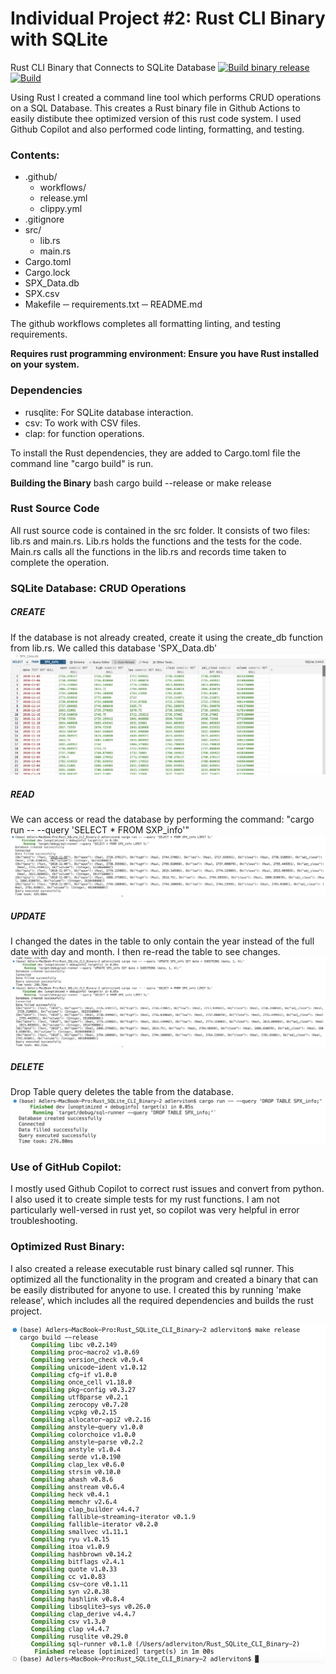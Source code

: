 # Individual Project #2: Rust CLI Binary with SQLite
Rust CLI Binary that Connects to SQLite Database
[![Build binary release](https://github.com/adlerviton/Rust_SQLite_CLI_Binary/actions/workflows/release.yml/badge.svg)](https://github.com/adlerviton/Rust_SQLite_CLI_Binary/actions/workflows/release.yml)
[![Build](https://github.com/adlerviton/Rust_SQLite_CLI_Binary/actions/workflows/Build.yml/badge.svg)](https://github.com/adlerviton/Rust_SQLite_CLI_Binary/actions/workflows/Build.yml)

Using Rust I created a command line tool which performs CRUD operations on a SQL Database. This creates a Rust binary file in Github Actions to easily distibute thee optimized version of this rust code system. I used Github Copilot and also performed code linting, formatting, and testing. 

### Contents:
- .github/
  - workflows/
  - release.yml
  - clippy.yml
- .gitignore
- src/
  - lib.rs
  - main.rs
- Cargo.toml
- Cargo.lock
- SPX_Data.db
- SPX.csv
- Makefile
─ requirements.txt
─ README.md

The github workflows completes all formatting linting, and testing requirements. 

**Requires rust programming environment: Ensure you have Rust installed on your system.**

### Dependencies
- rusqlite: For SQLite database interaction.
- csv: To work with CSV files.
- clap: for function operations. 

To install the Rust dependencies, they are added to Cargo.toml file the command line "cargo build" is run.

**Building the Binary** 
bash cargo build --release or make release

### Rust Source Code 

All rust source code is contained in the src folder. It consists of two files: lib.rs and main.rs. Lib.rs holds the functions and the tests for the code. Main.rs calls all the functions in the lib.rs and records time taken to complete the operation. 

### SQLite Database: CRUD Operations

  ##### CREATE 
  If the database is not already created, create it using the create_db function from lib.rs. We called this database 'SPX_Data.db'
  ![image](https://github.com/adlerviton/Rust_SQLite_CLI_Binary/blob/main/Images_Rust_Sqlitee/Create_table.png)
  
  ##### READ 
  We can access or read the database by performing the command: "cargo run -- --query 'SELECT * FROM SXP_info'"
  ![image](https://github.com/adlerviton/Rust_SQLite_CLI_Binary/blob/main/Images_Rust_Sqlitee/Read_table.png)
  
  ##### UPDATE
  I changed the dates in the table to only contain the year instead of the full date with day and month. I then re-read the table to see changes.
  ![image](https://github.com/adlerviton/Rust_SQLite_CLI_Binary/blob/main/Images_Rust_Sqlitee/Update_table.png)
  
  ##### DELETE
  Drop Table query deletes the table from the database.
  ![image](https://github.com/adlerviton/Rust_SQLite_CLI_Binary/blob/main/Images_Rust_Sqlitee/Delete_table.png)
  
### Use of GitHub Copilot:

I mostly used Github Copilot to correct rust issues and convert from python. I also used it to create simple tests for my rust functions. I am not particularly well-versed in rust yet, so copilot was very helpful in error troubleshooting.

### Optimized Rust Binary: 

I also created a release executable rust binary called sql runner. This optimized all the functionality in the program and created a binary that can be easily distributed for anyone to use. I created this by running 'make release', which includes all the required dependencies and builds the rust project. 

![image](https://github.com/adlerviton/Rust_SQLite_CLI_Binary/blob/main/Images_Rust_Sqlitee/Make_binary.png)

